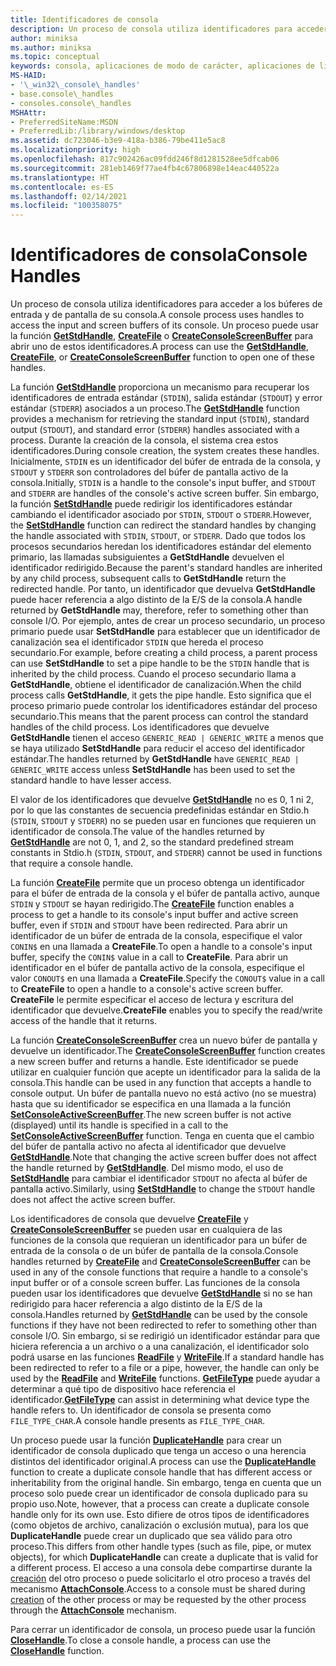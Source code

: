 ```yaml
---
title: Identificadores de consola
description: Un proceso de consola utiliza identificadores para acceder a los búferes de entrada y de pantalla de su consola, incluidas las funciones GetStdHandle, CreateFile o CreateConsoleScreenBuffer.
author: miniksa
ms.author: miniksa
ms.topic: conceptual
keywords: consola, aplicaciones de modo de carácter, aplicaciones de línea de comandos, aplicaciones de terminal, API de consola
MS-HAID:
- '\_win32\_console\_handles'
- base.console\_handles
- consoles.console\_handles
MSHAttr:
- PreferredSiteName:MSDN
- PreferredLib:/library/windows/desktop
ms.assetid: dc723046-b3e9-418a-b386-79be411e5ac8
ms.localizationpriority: high
ms.openlocfilehash: 817c902426ac09fdd246f8d1281528ee5dfcab06
ms.sourcegitcommit: 281eb1469f77ae4fb4c67806898e14eac440522a
ms.translationtype: HT
ms.contentlocale: es-ES
ms.lasthandoff: 02/14/2021
ms.locfileid: "100358075"
---
```

# <a name="console-handles"></a><span data-ttu-id="142dc-104">Identificadores de consola</span><span class="sxs-lookup"><span data-stu-id="142dc-104">Console Handles</span></span>

<span data-ttu-id="142dc-105">Un proceso de consola utiliza identificadores para acceder a los búferes de entrada y de pantalla de su consola.</span><span class="sxs-lookup"><span data-stu-id="142dc-105">A console process uses handles to access the input and screen buffers of its console.</span></span> <span data-ttu-id="142dc-106">Un proceso puede usar la función [**GetStdHandle**](getstdhandle.md), [**CreateFile**](/windows/win32/api/fileapi/nf-fileapi-createfilea) o [**CreateConsoleScreenBuffer**](createconsolescreenbuffer.md) para abrir uno de estos identificadores.</span><span class="sxs-lookup"><span data-stu-id="142dc-106">A process can use the [**GetStdHandle**](getstdhandle.md), [**CreateFile**](/windows/win32/api/fileapi/nf-fileapi-createfilea), or [**CreateConsoleScreenBuffer**](createconsolescreenbuffer.md) function to open one of these handles.</span></span>

<span data-ttu-id="142dc-107">La función [**GetStdHandle**](getstdhandle.md) proporciona un mecanismo para recuperar los identificadores de entrada estándar (`STDIN`), salida estándar (`STDOUT`) y error estándar (`STDERR`) asociados a un proceso.</span><span class="sxs-lookup"><span data-stu-id="142dc-107">The [**GetStdHandle**](getstdhandle.md) function provides a mechanism for retrieving the standard input (`STDIN`), standard output (`STDOUT`), and standard error (`STDERR`) handles associated with a process.</span></span> <span data-ttu-id="142dc-108">Durante la creación de la consola, el sistema crea estos identificadores.</span><span class="sxs-lookup"><span data-stu-id="142dc-108">During console creation, the system creates these handles.</span></span> <span data-ttu-id="142dc-109">Inicialmente, `STDIN` es un identificador del búfer de entrada de la consola, y `STDOUT` y `STDERR` son controladores del búfer de pantalla activo de la consola.</span><span class="sxs-lookup"><span data-stu-id="142dc-109">Initially, `STDIN` is a handle to the console's input buffer, and `STDOUT` and `STDERR` are handles of the console's active screen buffer.</span></span> <span data-ttu-id="142dc-110">Sin embargo, la función [**SetStdHandle**](setstdhandle.md) puede redirigir los identificadores estándar cambiando el identificador asociado por `STDIN`, `STDOUT` o `STDERR`.</span><span class="sxs-lookup"><span data-stu-id="142dc-110">However, the [**SetStdHandle**](setstdhandle.md) function can redirect the standard handles by changing the handle associated with `STDIN`, `STDOUT`, or `STDERR`.</span></span> <span data-ttu-id="142dc-111">Dado que todos los procesos secundarios heredan los identificadores estándar del elemento primario, las llamadas subsiguientes a **GetStdHandle** devuelven el identificador redirigido.</span><span class="sxs-lookup"><span data-stu-id="142dc-111">Because the parent's standard handles are inherited by any child process, subsequent calls to **GetStdHandle** return the redirected handle.</span></span> <span data-ttu-id="142dc-112">Por tanto, un identificador que devuelva **GetStdHandle** puede hacer referencia a algo distinto de la E/S de la consola.</span><span class="sxs-lookup"><span data-stu-id="142dc-112">A handle returned by **GetStdHandle** may, therefore, refer to something other than console I/O.</span></span> <span data-ttu-id="142dc-113">Por ejemplo, antes de crear un proceso secundario, un proceso primario puede usar **SetStdHandle** para establecer que un identificador de canalización sea el identificador `STDIN` que hereda el proceso secundario.</span><span class="sxs-lookup"><span data-stu-id="142dc-113">For example, before creating a child process, a parent process can use **SetStdHandle** to set a pipe handle to be the `STDIN` handle that is inherited by the child process.</span></span> <span data-ttu-id="142dc-114">Cuando el proceso secundario llama a **GetStdHandle**, obtiene el identificador de canalización.</span><span class="sxs-lookup"><span data-stu-id="142dc-114">When the child process calls **GetStdHandle**, it gets the pipe handle.</span></span> <span data-ttu-id="142dc-115">Esto significa que el proceso primario puede controlar los identificadores estándar del proceso secundario.</span><span class="sxs-lookup"><span data-stu-id="142dc-115">This means that the parent process can control the standard handles of the child process.</span></span> <span data-ttu-id="142dc-116">Los identificadores que devuelve **GetStdHandle** tienen el acceso `GENERIC_READ | GENERIC_WRITE` a menos que se haya utilizado **SetStdHandle** para reducir el acceso del identificador estándar.</span><span class="sxs-lookup"><span data-stu-id="142dc-116">The handles returned by **GetStdHandle** have `GENERIC_READ | GENERIC_WRITE` access unless **SetStdHandle** has been used to set the standard handle to have lesser access.</span></span>

<span data-ttu-id="142dc-117">El valor de los identificadores que devuelve [**GetStdHandle**](getstdhandle.md) no es 0, 1 ni 2, por lo que las constantes de secuencia predefinidas estándar en Stdio.h (`STDIN`, `STDOUT` y `STDERR`) no se pueden usar en funciones que requieren un identificador de consola.</span><span class="sxs-lookup"><span data-stu-id="142dc-117">The value of the handles returned by [**GetStdHandle**](getstdhandle.md) are not 0, 1, and 2, so the standard predefined stream constants in Stdio.h (`STDIN`, `STDOUT`, and `STDERR`) cannot be used in functions that require a console handle.</span></span>

<span data-ttu-id="142dc-118">La función [**CreateFile**](/windows/win32/api/fileapi/nf-fileapi-createfilea) permite que un proceso obtenga un identificador para el búfer de entrada de la consola y el búfer de pantalla activo, aunque `STDIN` y `STDOUT` se hayan redirigido.</span><span class="sxs-lookup"><span data-stu-id="142dc-118">The [**CreateFile**](/windows/win32/api/fileapi/nf-fileapi-createfilea) function enables a process to get a handle to its console's input buffer and active screen buffer, even if `STDIN` and `STDOUT` have been redirected.</span></span> <span data-ttu-id="142dc-119">Para abrir un identificador de un búfer de entrada de la consola, especifique el valor `CONIN$` en una llamada a **CreateFile**.</span><span class="sxs-lookup"><span data-stu-id="142dc-119">To open a handle to a console's input buffer, specify the `CONIN$` value in a call to **CreateFile**.</span></span> <span data-ttu-id="142dc-120">Para abrir un identificador en el búfer de pantalla activo de la consola, especifique el valor `CONOUT$` en una llamada a **CreateFile**.</span><span class="sxs-lookup"><span data-stu-id="142dc-120">Specify the `CONOUT$` value in a call to **CreateFile** to open a handle to a console's active screen buffer.</span></span> <span data-ttu-id="142dc-121">**CreateFile** le permite especificar el acceso de lectura y escritura del identificador que devuelve.</span><span class="sxs-lookup"><span data-stu-id="142dc-121">**CreateFile** enables you to specify the read/write access of the handle that it returns.</span></span>

<span data-ttu-id="142dc-122">La función [**CreateConsoleScreenBuffer**](createconsolescreenbuffer.md) crea un nuevo búfer de pantalla y devuelve un identificador.</span><span class="sxs-lookup"><span data-stu-id="142dc-122">The [**CreateConsoleScreenBuffer**](createconsolescreenbuffer.md) function creates a new screen buffer and returns a handle.</span></span> <span data-ttu-id="142dc-123">Este identificador se puede utilizar en cualquier función que acepte un identificador para la salida de la consola.</span><span class="sxs-lookup"><span data-stu-id="142dc-123">This handle can be used in any function that accepts a handle to console output.</span></span> <span data-ttu-id="142dc-124">Un búfer de pantalla nuevo no está activo (no se muestra) hasta que su identificador se especifica en una llamada a la función [**SetConsoleActiveScreenBuffer**](setconsoleactivescreenbuffer.md).</span><span class="sxs-lookup"><span data-stu-id="142dc-124">The new screen buffer is not active (displayed) until its handle is specified in a call to the [**SetConsoleActiveScreenBuffer**](setconsoleactivescreenbuffer.md) function.</span></span> <span data-ttu-id="142dc-125">Tenga en cuenta que el cambio del búfer de pantalla activo no afecta al identificador que devuelve [**GetStdHandle**](getstdhandle.md).</span><span class="sxs-lookup"><span data-stu-id="142dc-125">Note that changing the active screen buffer does not affect the handle returned by [**GetStdHandle**](getstdhandle.md).</span></span> <span data-ttu-id="142dc-126">Del mismo modo, el uso de [**SetStdHandle**](setstdhandle.md) para cambiar el identificador `STDOUT` no afecta al búfer de pantalla activo.</span><span class="sxs-lookup"><span data-stu-id="142dc-126">Similarly, using [**SetStdHandle**](setstdhandle.md) to change the `STDOUT` handle does not affect the active screen buffer.</span></span>

<span data-ttu-id="142dc-127">Los identificadores de consola que devuelve [**CreateFile**](/windows/win32/api/fileapi/nf-fileapi-createfilea) y [**CreateConsoleScreenBuffer**](createconsolescreenbuffer.md) se pueden usar en cualquiera de las funciones de la consola que requieran un identificador para un búfer de entrada de la consola o de un búfer de pantalla de la consola.</span><span class="sxs-lookup"><span data-stu-id="142dc-127">Console handles returned by [**CreateFile**](/windows/win32/api/fileapi/nf-fileapi-createfilea) and [**CreateConsoleScreenBuffer**](createconsolescreenbuffer.md) can be used in any of the console functions that require a handle to a console's input buffer or of a console screen buffer.</span></span> <span data-ttu-id="142dc-128">Las funciones de la consola pueden usar los identificadores que devuelve [**GetStdHandle**](getstdhandle.md) si no se han redirigido para hacer referencia a algo distinto de la E/S de la consola.</span><span class="sxs-lookup"><span data-stu-id="142dc-128">Handles returned by [**GetStdHandle**](getstdhandle.md) can be used by the console functions if they have not been redirected to refer to something other than console I/O.</span></span> <span data-ttu-id="142dc-129">Sin embargo, si se redirigió un identificador estándar para que hiciera referencia a un archivo o a una canalización, el identificador solo podrá usarse en las funciones [**ReadFile**](/windows/win32/api/fileapi/nf-fileapi-readfile) y [**WriteFile**](/windows/win32/api/fileapi/nf-fileapi-writefile).</span><span class="sxs-lookup"><span data-stu-id="142dc-129">If a standard handle has been redirected to refer to a file or a pipe, however, the handle can only be used by the [**ReadFile**](/windows/win32/api/fileapi/nf-fileapi-readfile) and [**WriteFile**](/windows/win32/api/fileapi/nf-fileapi-writefile) functions.</span></span> <span data-ttu-id="142dc-130">[**GetFileType**](/windows/win32/api/fileapi/nf-fileapi-getfiletype) puede ayudar a determinar a qué tipo de dispositivo hace referencia el identificador.</span><span class="sxs-lookup"><span data-stu-id="142dc-130">[**GetFileType**](/windows/win32/api/fileapi/nf-fileapi-getfiletype) can assist in determining what device type the handle refers to.</span></span> <span data-ttu-id="142dc-131">Un identificador de consola se presenta como `FILE_TYPE_CHAR`.</span><span class="sxs-lookup"><span data-stu-id="142dc-131">A console handle presents as `FILE_TYPE_CHAR`.</span></span>

<span data-ttu-id="142dc-132">Un proceso puede usar la función [**DuplicateHandle**](/windows/win32/api/handleapi/nf-handleapi-duplicatehandle) para crear un identificador de consola duplicado que tenga un acceso o una herencia distintos del identificador original.</span><span class="sxs-lookup"><span data-stu-id="142dc-132">A process can use the [**DuplicateHandle**](/windows/win32/api/handleapi/nf-handleapi-duplicatehandle) function to create a duplicate console handle that has different access or inheritability from the original handle.</span></span> <span data-ttu-id="142dc-133">Sin embargo, tenga en cuenta que un proceso solo puede crear un identificador de consola duplicado para su propio uso.</span><span class="sxs-lookup"><span data-stu-id="142dc-133">Note, however, that a process can create a duplicate console handle only for its own use.</span></span> <span data-ttu-id="142dc-134">Esto difiere de otros tipos de identificadores (como objetos de archivo, canalización o exclusión mutua), para los que **DuplicateHandle** puede crear un duplicado que sea válido para otro proceso.</span><span class="sxs-lookup"><span data-stu-id="142dc-134">This differs from other handle types (such as file, pipe, or mutex objects), for which **DuplicateHandle** can create a duplicate that is valid for a different process.</span></span>
<span data-ttu-id="142dc-135">El acceso a una consola debe compartirse durante la [creación](creation-of-a-console.md) del otro proceso o puede solicitarlo el otro proceso a través del mecanismo [**AttachConsole**](attachconsole.md).</span><span class="sxs-lookup"><span data-stu-id="142dc-135">Access to a console must be shared during [creation](creation-of-a-console.md) of the other process or may be requested by the other process through the [**AttachConsole**](attachconsole.md) mechanism.</span></span>

<span data-ttu-id="142dc-136">Para cerrar un identificador de consola, un proceso puede usar la función [**CloseHandle**](/windows/win32/api/handleapi/nf-handleapi-closehandle).</span><span class="sxs-lookup"><span data-stu-id="142dc-136">To close a console handle, a process can use the [**CloseHandle**](/windows/win32/api/handleapi/nf-handleapi-closehandle) function.</span></span>